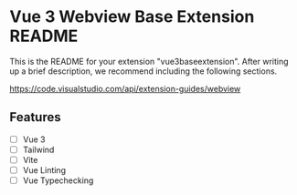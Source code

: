 # Vue 3 Webview Base Extension README

This is the README for your extension "vue3baseextension". After writing up a brief description, we recommend including the following sections.

https://code.visualstudio.com/api/extension-guides/webview

## Features

- [ ] Vue 3
- [ ] Tailwind
- [ ] Vite
- [ ] Vue Linting
- [ ] Vue Typechecking

